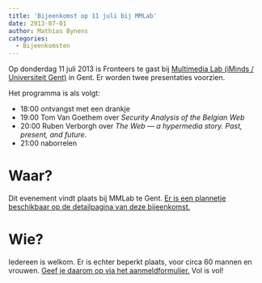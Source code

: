 ```yaml
---
title: 'Bijeenkomst op 11 juli bij MMLab'
date: 2013-07-01
author: Mathias Bynens
categories:
  - Bijeenkomsten
---
```


Op donderdag 11 juli 2013 is Fronteers te gast bij [Multimedia Lab (iMinds / Universiteit Gent)](http://multimedialab.elis.ugent.be/about) in Gent. Er worden twee presentaties voorzien.

Het programma is als volgt:

- 18:00 ontvangst met een drankje
- 19:00 Tom Van Goethem over _Security Analysis of the Belgian Web_
- 20:00 Ruben Verborgh over _The Web — a hypermedia story. Past, present, and future._
- 21:00 naborrelen

# Waar?

Dit evenement vindt plaats bij MMLab te Gent. [Er is een plannetje beschikbaar op de detailpagina van deze bijeenkomst.](/bijeenkomsten/2013/mmlab)

# Wie?

Iedereen is welkom. Er is echter beperkt plaats, voor circa 60 mannen en vrouwen. [Geef je daarom op via het aanmeldformulier.](/bijeenkomsten/2013/mmlab#formulier-1) Vol is vol!
